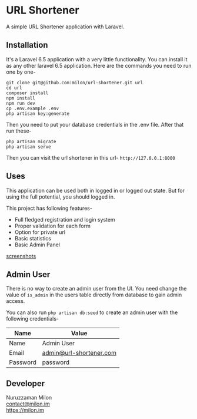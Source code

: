 # URL Shortener

A simple URL Shortener application with Laravel.

## Installation

It's a Laravel 6.5 application with a very little functionality. You can install it as any other laravel 6.5 application. Here are the commands you need to run one by one-

```
git clone git@github.com:milon/url-shortener.git url
cd url
composer install
npm install
npm run dev
cp .env.example .env
php artisan key:generate
```

Then you need to put your database credentials in the .env file. After that run these-

```
php artisan migrate
php artisan serve
```

Then you can visit the url shortener in this url- `http://127.0.0.1:8000`

## Uses

This application can be used both in logged in or logged out state. But for using the full potential, you should logged in.

This project has following features-

- Full fledged registration and login system
- Proper validation for each form
- Option for private url
- Basic statistics
- Basic Admin Panel

[screenshots](screenshots.md)

## Admin User

There is no way to create an admin user from the UI. You need change the value of `is_admin` in the users table directly from database to gain admin access.

You can also run `php artisan db:seed` to create an admin user with the following credentials-

| Name | Value |
|------|-----------|
| Name | Admin User |
| Email | admin@url-shortener.com |
| Password | password |

## Developer

Nuruzzaman Milon<br>
contact@milon.im<br>
<https://milon.im>


